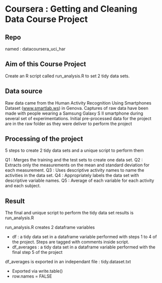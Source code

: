 # Coursera : Getting and Cleaning Data Course Project

## Repo
named : datacoursera_uci_har

## Aim of this Course Project

Create an R script called run_analysis.R to set 2 tidy data sets.

## Data source
Raw data came from the Human Activity Recognition Using Smartphones Dataset (www.smartlab.ws) in Genova.
Captures of raw data have been made with people wearing a Samsung Galaxy S II smartphone during several set of experimentations.
Initial pre-processed data for the project are in the raw folder as they were deliver to perform the project

## Processing of the project
5 steps to create 2 tidy data sets and a unique script to perform them

Q1 : Merges the training and the test sets to create one data set.
Q2 : Extracts only the measurements on the mean and standard deviation for each measurement.
Q3 : Uses descriptive activity names to name the activities in the data set.
Q4 : Appropriately labels the data set with descriptive variable names.
Q5 : Average of each variable for each activity and each subject.


## Result
The final and unique script to perform the tidy data set results is run_analysis.R

run_analysis.R creates 2 dataframe variables
 * df : a tidy data set in a dataframe variable performed with steps 1 to 4 of the project. Steps are tagged with comments inside script.
 * df_averages : a tidy data set in a dataframe variable performed with the final step 5 of the project

df_averages is exported in an independant file : tidy.dataset.txt
 * Exported via write.table()
 * row.names = FALSE
 
 